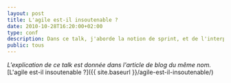 ```yaml
---
layout: post
title: L'agile est-il insoutenable ?
date: 2010-10-28T16:20:00+02:00
type: conf
description: Dans ce talk, j'aborde la notion de sprint, et de l'interprétation que l'on peut en faire. Donné lors de l'Agile Tour Paris 2010.
public: tous
---
```


_L'explication de ce talk est donnée dans l'article de blog du même nom._ [L'agile est-il insoutenable ?]({{ site.baseurl }}/agile-est-il-insoutenable/)
